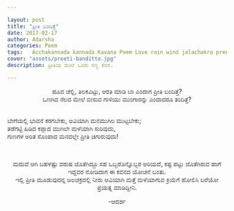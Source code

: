```yaml
---

layout: post
title: "ಪ್ರೀತಿ ಬಂದಿತ್ತೆ"
date: 2017-02-17
author: Adarsha
categories: Poem
tags:	Acchakannada kannada Kavana Poem Love rain wind jalachakra preeti
cover: "assets/preeti-banditte.jpg"
description: ಪ್ರೀತಿಯ ಮೇಲೆ ಒಂದು ಸಣ್ಣ ಕವನ.

---
```


<p align = "center">ಹೂವ ಚೆಲ್ಲಿ, ತಿಲಕವಿಟ್ಟು, ಆರತಿ ಮಾಡಿ ಬಾ ಎಂದಾಗ ಪ್ರೀತಿ ಬಂದಿತ್ತೆ?<br>
ಒಣಗಿದ ನೆಲದ ಮೇಲೆ ಬೀಸುವ ಗಾಳಿಯು ಮುಂಗಾರನ್ನು ಎಂದಾದರೂ ತಂದಿತ್ತೆ?<br><br>

ಬೇಗೆಯಲ್ಲಿ ಭಾವನೆ ಕರಗಬೇಕು, ಆವಿಯಾಗಿ ಮನಮುಗಿಲ ಮುಟ್ಟಬೇಕು;<br>
ತಡೆಗಟ್ಟಿ ಹಿಡಿದ ಕಪ್ಪಾದ ಮುಗಿಲೇ ಮಳೆಯಾಗಿ ಸುರಿವುದು,<br>
ಗುಣಗಳ ಅರಿತ ಸೊಂಪಾದ ಮನದಲ್ಲೇ ಪ್ರೀತಿ ಚಿಗುರುವುದು!</p>

<br> <p align ="center"> ಮದುವೆ ಆಗಿ ಬಹಳಷ್ಟು ವರುಷ ಜೊತೆಗಿದ್ದೂ ಸಹ ಒಬ್ಬರೊನ್ನೊಬ್ಬರ ಅರಿಯದೆ, ಕಷ್ಟ ಪಟ್ಟು ಜೊತೆಗಿರುವ ಹಾಗೆ ಇದ್ದವರ ನೋಡಿದಾಗ ಈ ಕವನದ ಯೋಚನೆ ಬಂತು.<br>ಇಲ್ಲಿ ಪ್ರೀತಿ ಮೂಡುವುದನ್ನ ಜಲಚಕ್ರದಲ್ಲಿ ನೀರು ಆವಿಯಾಗಿ ಮತ್ತೆ ಮಳೆಯಾಗುವ ಕ್ರಿಯೆಗೆ ಹೋಲಿಸಿ ಬರೆಯೋ ಪ್ರಯತ್ನ ಮಾಡಿದ್ದೀನಿ.</p>
<p align = "center">-ಆದರ್ಶ</p>
